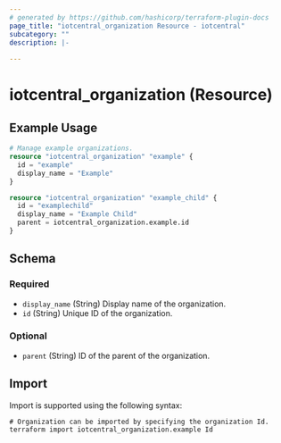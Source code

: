 ```yaml
---
# generated by https://github.com/hashicorp/terraform-plugin-docs
page_title: "iotcentral_organization Resource - iotcentral"
subcategory: ""
description: |-
  
---
```


# iotcentral_organization (Resource)



## Example Usage

```terraform
# Manage example organizations.
resource "iotcentral_organization" "example" {
  id = "example"
  display_name = "Example"
}

resource "iotcentral_organization" "example_child" {
  id = "examplechild"
  display_name = "Example Child"
  parent = iotcentral_organization.example.id
}
```

<!-- schema generated by tfplugindocs -->
## Schema

### Required

- `display_name` (String) Display name of the organization.
- `id` (String) Unique ID of the organization.

### Optional

- `parent` (String) ID of the parent of the organization.

## Import

Import is supported using the following syntax:

```shell
# Organization can be imported by specifying the organization Id.
terraform import iotcentral_organization.example Id
```

